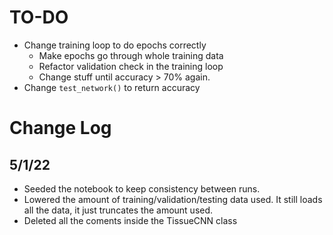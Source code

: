 # TO-DO

- Change training loop to do epochs correctly
    - Make epochs go through whole training data
    - Refactor validation check in the training loop
    - Change stuff until accuracy > 70% again. 
- Change ```test_network()``` to return accuracy

# Change Log
## 5/1/22
- Seeded the notebook to keep consistency between runs.
- Lowered the amount of training/validation/testing data used. It still loads all the data, it just truncates the amount used.
- Deleted all the coments inside the TissueCNN class